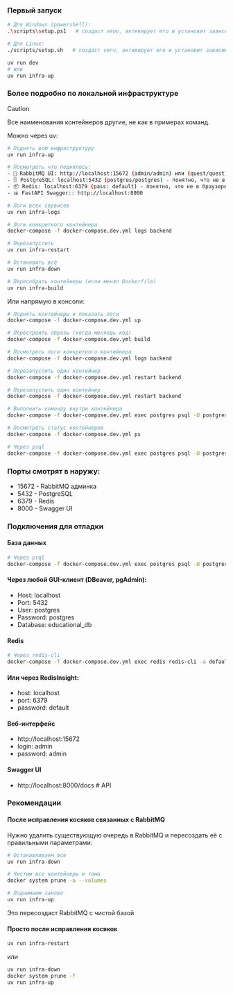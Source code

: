 ### Первый запуск
```bash
# Для Windows (powershell):
.\scripts\setup.ps1   # создаст venv, активирует его и установит зависимости
```

```bash
# Для Linux:
./scripts/setup.sh   # создаст venv, активирует его и установит зависимости
```


```bash
uv run dev
# или
uv run infra-up
```


### Более подробно по локальной инфраструктуре
> [!CAUTION]
> Все наименования контейнеров другие, не как в примерах команд.

Можно через uv:

```bash
# Поднять всю инфраструктуру
uv run infra-up

# Посмотреть что поднялось:
- 🐰 RabbitMQ UI: http://localhost:15672 (admin/admin) или (quest/quest)
- 🗄️ PostgreSQL: localhost:5432 (postgres/postgres) - понятно, что не в браузере
- 📦 Redis: localhost:6379 (pass: default) - понятно, что не в браузере
- 📊 FastAPI Swagger:: http://localhost:8000

# Логи всех сервисов
uv run infra-logs

# Логи конкретного контейнера
docker-compose -f docker-compose.dev.yml logs backend

# Перезапустить
uv run infra-restart

# Остановить всё
uv run infra-down

# Пересобрать контейнеры (если менял Dockerfile)
uv run infra-build
```

Или напрямую в консоли:

```bash
# Поднять контейнеры и показать логи
docker-compose -f docker-compose.dev.yml up

# Перестроить образы (когда меняешь код)
docker-compose -f docker-compose.dev.yml build

# Посмотреть логи конкретного контейнера
docker-compose -f docker-compose.dev.yml logs backend

# Перезапустить один контейнер
docker-compose -f docker-compose.dev.yml restart backend

# Перезапустить один контейнер
docker-compose -f docker-compose.dev.yml restart backend

# Выполнить команду внутри контейнера
docker-compose -f docker-compose.dev.yml exec postgres psql -U postgres

# Посмотреть статус контейнеров
docker-compose -f docker-compose.dev.yml ps

# Через psql
docker-compose -f docker-compose.dev.yml exec postgres psql -U postgres testdb
```

### Порты смотрят в наружу:
- 15672 - RabbitMQ админка
- 5432 - PostgreSQL
- 6379 - Redis
- 8000 - Swagger UI

### Подключения для отладки

#### База данных
```bash
# Через psql
docker-compose -f docker-compose.dev.yml exec postgres psql -U postgres testdb
```

#### Через любой GUI-клиент (DBeaver, pgAdmin):
- Host: localhost
- Port: 5432
- User: postgres
- Password: postgres
- Database: educational_db

#### Redis
```bash
# Через redis-cli
docker-compose -f docker-compose.dev.yml exec redis redis-cli -a default
```

#### Или через RedisInsight:
- host: localhost
- port: 6379
- password: default

#### Веб-интерфейс
- http://localhost:15672
- login: admin
- password: admin

#### Swagger UI
- http://localhost:8000/docs  # API


### Рекомендации
#### После исправления косяков связанных с RabbitMQ

Нужно удалить существующую очередь в RabbitMQ и пересоздать её с правильными параметрами:
```bash
# Останавливаем все
uv run infra-down

# Чистим все контейнеры и тома
docker system prune -a --volumes

# Поднимаем заново
uv run infra-up
```
Это пересоздаст RabbitMQ с чистой базой

#### Просто после исправления косяков
```bash
uv run infra-restart
```
или
```bash
uv run infra-down
docker system prune -f
uv run infra-up
```